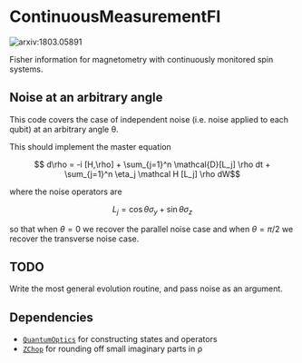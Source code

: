 # ContinuousMeasurementFI
![arxiv:1803.05891](https://img.shields.io/badge/arXiv-1803.05891-brightgreen.svg?link=https://arxiv.org/abs/1803.05891)

Fisher information for magnetometry with continuously monitored spin systems.



## Noise at an arbitrary angle
This code covers the case of independent noise (i.e. noise applied to each qubit) at an arbitrary angle θ.

This should implement the master equation

$$ d\rho = -i [H,\rho] + \sum_{j=1}^n \mathcal{D}[L_j] \rho dt + \sum_{j=1}^n \eta_j \mathcal H [L_j] \rho dW$$

where the noise operators are

$$ L_j = \cos \theta \sigma_y + \sin \theta \sigma_z $$

so that when $\theta = 0$ we recover the parallel noise case and when $\theta = \pi/2$ we recover the transverse noise case.

## TODO
Write the most general evolution routine, and pass noise as an argument.

## Dependencies
* [`QuantumOptics`](https://github.com/qojulia/QuantumOptics.jl) for constructing states and operators
* [`ZChop`](https://github.com/jlapeyre/ZChop.jl) for rounding off small imaginary parts in ρ
